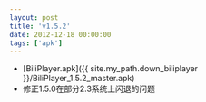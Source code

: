 ```yaml
---
layout: post
title: 'v1.5.2'
date: 2012-12-18 00:00:00
tags: ['apk']
---
```

- [BiliPlayer.apk]({{ site.my_path.down_biliplayer }}/BiliPlayer_1.5.2_master.apk)
- 修正1.5.0在部分2.3系统上闪退的问题
